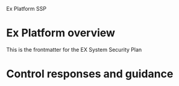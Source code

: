 Ex Platform SSP

# Ex Platform overview
This is the frontmatter for the EX System Security Plan

<!-- This iterates over the controls in a resolved catalog and prints out the control statement, summary table,
and implemented requirements 

The groups are sorted by id and the controls are sorted within each group by sort-id if defined for the control.

The control tables for parameters are output with the param_id in the first column followed either by a single
'Values' column, or two columns: 'Values' and 'Label or Choice'.  In the one-column case, values are listed if available
and if not the descriptive label is shown, unless the parameter has a Select defined, in which case the choice options
are shown.

In the two-column case the Values column is empty if no values are defined, and the Label or Choice column is either the
list of optional choices if the parameter has a Select defined, else just the descriptive label for the parameter.

To choose the one- or two- column option, specify false or true, respectively, as the final parameter in
get_fedramp_control_tables().
-->

# Control responses and guidance